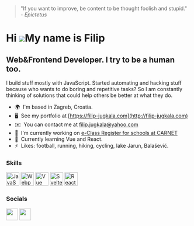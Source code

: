 
> "If you want to improve, be content to be thought foolish and stupid." - <i>Epictetus</i> 
> 
Hi ![](https://user-images.githubusercontent.com/18350557/176309783-0785949b-9127-417c-8b55-ab5a4333674e.gif)My name is Filip
=============================================================================================================================

Web&Frontend Developer. I try to be a human too. 
-----------------

I build stuff mostly with JavaScript. Started automating and hacking stuff because who wants to do boring and repetitive tasks? So I am constantly thinking of solutions that could help others be better at what they do.

* 🌍  I'm based in Zagreb, Croatia.
* 🖥️  See my portfolio at [https://filip-jugkala.com](http://filip-jugkala.com)
* ✉️  You can contact me at [filip.jugkala@yahoo.com](mailto:filip.jugkala@yahoo.com)
* 🚀  I'm currently working on [e-Class Register for schools at CARNET](http://carnet.hr/en/usluga/e-class-register-for-schools/)
* 🧠  Currently learning Vue and React.
* ⚡  Likes: football, running, hiking, cycling, lake Jarun, Balašević.

### Skills


<p align="left">
<a  rel="noreferrer"><img src="https://raw.githubusercontent.com/danielcranney/readme-generator/main/public/icons/skills/javascript-colored.svg" width="36" height="36" alt="JavaScript" /></a>
<a rel="noreferrer"><img src="https://raw.githubusercontent.com/danielcranney/readme-generator/main/public/icons/skills/webpack-colored.svg" width="36" height="36" alt="Webpack" /></a>
  <a  rel="noreferrer"><img src="https://raw.githubusercontent.com/danielcranney/readme-generator/main/public/icons/skills/vuejs-colored.svg" width="36" height="36" alt="Vue" /></a>
    <a  rel="noreferrer"><img src="https://raw.githubusercontent.com/danielcranney/readme-generator/main/public/icons/skills/svelte-colored.svg" width="36" height="36" alt="Svelte" /></a>
  <a rel="noreferrer"><img src="https://raw.githubusercontent.com/danielcranney/readme-generator/main/public/icons/skills/react-colored.svg" width="36" height="36" alt="React" /></a>
  
</p>


### Socials

<p align="left"> <a href="https://www.github.com/J-Filip" target="_blank" rel="noreferrer"><img src="https://raw.githubusercontent.com/danielcranney/readme-generator/main/public/icons/socials/github-dark.svg" width="32" height="32" /></a> 
  <a href="https://www.linkedin.com/in/filip-jugkala" target="_blank" rel="noreferrer"><img src="https://raw.githubusercontent.com/danielcranney/readme-generator/main/public/icons/socials/linkedin.svg" width="32" height="32" /></a></p>
